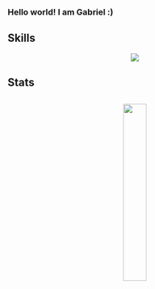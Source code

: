 ### Hello world! I am Gabriel :)

<h2>Skills</h2>
<div>
  <p align="center">
    <a href="https://skillicons.dev">
      <img src="https://skillicons.dev/icons?i=c,cpp,php,html,css,git,github,bash,linux,vim,ps,wordpress" />
    </a>
  </p>
<div/>
<h2>Stats<h2/>
<div>
  <div align="center">
  <!--<img src="https://github-readme-streak-stats.herokuapp.com/?user=hiimgabe&theme=material-palenight&hide_border=true" height="150" width="100%" alt="streak graph"/><br></br>
  <img src="https://github-readme-stats.vercel.app/api?username=hiimgabe&theme=material-palenight&show_icons=true&hide_border=true&count_private=true" height="150" width="100%" alt="stats graph"/>-->
  <img src="https://github-readme-stats.vercel.app/api/top-langs/?username=hiimgabe&layout=compact&langs_count=10&theme=transparent" width="30%"/>
</div>
<div/>
<!--
**hiimgabe/hiimgabe** is a ✨ _special_ ✨ repository because its `README.md` (this file) appears on your GitHub profile.
Here are some ideas to get you started:

- 🔭 I’m currently working on ...
- 🌱 I’m currently learning ...
- 👯 I’m looking to collaborate on ...
- 🤔 I’m looking for help with ...
- 💬 Ask me about ...
- 📫 How to reach me: ...
- 😄 Pronouns: ...
- ⚡ Fun fact: ...
-->
